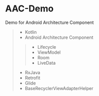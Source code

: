 # AAC-Demo
Demo for Android Architecture Component

>* Kotlin
>* Android Architecture Component
>>* Lifecycle
>>* ViewModel
>>* Room
>>* LiveData
>* RxJava
>* Retrofit
>* Glide
>* BaseRecyclerViewAdapterHelper
